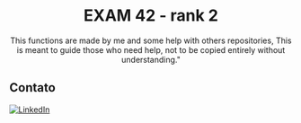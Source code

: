 <h1 align="center">EXAM 42 - rank 2</h1>

<p align="center">This functions are made by me and some help with others repositories, This is meant to guide those who need help, not to be copied entirely without understanding."</p>


## Contato

[![LinkedIn](https://img.shields.io/badge/LinkedIn-0077B5?style=for-the-badge&logo=linkedin&logoColor=white)](https://www.linkedin.com/in/bruno-nogueira-de-queiroz-a9667a2a6/)
